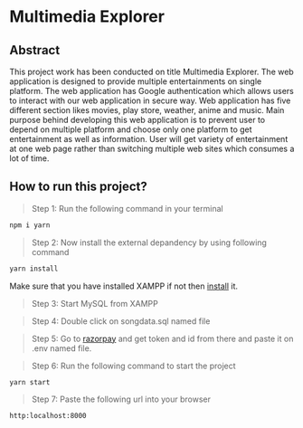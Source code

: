 # Multimedia Explorer

## Abstract

This project work has been conducted on title Multimedia Explorer. The web application is designed to provide multiple entertainments on single platform. The web application has Google authentication which allows users to interact with our web application in secure way. Web application has five different section likes movies, play store, weather, anime and music. Main purpose behind developing this web application is to prevent user to depend on multiple platform and choose only one platform to get entertainment as well as information. User will get variety of entertainment at one web page rather than switching multiple web sites which consumes a lot of time.

## How to run this project?

> Step 1: Run the following command in your terminal

```bash
npm i yarn
```

> Step 2: Now install the external depandency by using following command

```bash
yarn install
```

Make sure that you have installed XAMPP if not then [install](https://www.apachefriends.org/download.html) it.

> Step 3: Start MySQL from XAMPP


> Step 4: Double click on songdata.sql named file


> Step 5: Go to [razorpay](https://dashboard.razorpay.com/app/keys) and get token and id from there and paste it on .env named file.


> Step 6: Run the following command to start the project

```bash
yarn start
```

> Step 7: Paste the following url into your browser

```text
http:localhost:8000
```

